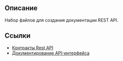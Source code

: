 ## Описание

Набор файлов для создания документации REST API.

## Ссылки

* [Контракты Rest API](docs/contract/README.md)
* [Документирование API-интерфейса](docs/doc.md)
